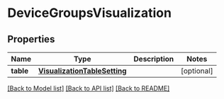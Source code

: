 # DeviceGroupsVisualization

## Properties
Name | Type | Description | Notes
------------ | ------------- | ------------- | -------------
**table** | [**VisualizationTableSetting**](VisualizationTableSetting.md) |  | [optional] 

[[Back to Model list]](../README.md#documentation-for-models) [[Back to API list]](../README.md#documentation-for-api-endpoints) [[Back to README]](../README.md)


